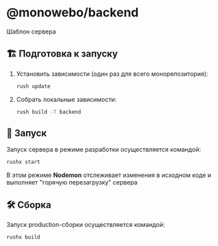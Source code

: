 # @monowebo/backend

Шаблон сервера

## 🏗 Подготовка к запуску

1. Установить зависимости (один раз для всего монорепозитория):

    ```sh
    rush update
    ```

2. Собрать локальные зависимости:

    ```sh
    rush build -T backend
    ```

## 🚀 Запуск

Запуск сервера в режиме разработки осуществляется командой:

```sh
rushx start
```

В этом режиме **Nodemon** отслеживает изменения в исходном коде и выполняет "горячую перезагрузку" сервера

## 🛠 Сборка

Запуск production-сборки осуществляется командой:

```sh
rushx build
```
